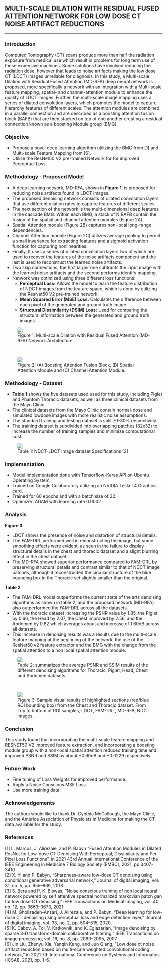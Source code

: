 ## MULTI-SCALE DILATION WITH RESIDUAL FUSED ATTENTION NETWORK FOR LOW DOSE CT NOISE ARTIFACT REDUCTIONS
---

### Introduction

Computed Tomography (CT) scans produce more than half the radiation exposure from medical use which result in problems for long term use of these expensive machines.  Some solutions have involved reducing the radiation dose, however that leads to noise artifacts making the low dose CT (LDCT) images unreliable for diagnosis.  In this study, a Multi-scale Dilation with Residual Fused Attention (MD-RFA) deep neural network is proposed, more specifically a network with an integration with a Multi-scale feature mapping, spatial- and channel-attention module to enhance the quality of LDCT images.  Further, the multi-scale image mapping uses a series of dilated convolution layers, which promotes the model to capture hierarchy features of different scales.  The attention modules are combined in a parallel connection and are described as a boosting attention fusion block (BAFB) that are then stacked on top of one another creating a residual connection known as a boosting Module group (BMG).

### Objective
* Propose a novel deep learning algorithm utilizing the BMG from [1] and Multi-scale Feature Mapping from [6].
* Utilize the ResNet50 V2 pre-trained Network for for improved Perceptual Loss.

### Methodology - Proposed Model
* A deep learning network, MD-RFA, shown in **Figure 1**, is proposed for reducing noise artifacts found in LDCT images.
* The proposed denoising network consists of dilated convolution layers that use different dilation rates to capture features of different scales.
* The next section of the network is the multi-dimensional deep features in the cascade BMG. Within each BMG, a stack of N BAFB contain the fusion of the spatial and channel attention modules (Figure 2A).
* Spatial Attention module (Figure 2B) captures non-local long-range dependencies.
* Channel Attention module (Figure 2C) utilizes average pooling to permit a small invariance for extracting features and a sigmoid activation function for capturing nonlinearities.
* Finally, It uses a series of dilated convolution layers two of which are used to recover the features of the noise artifacts component and the last is used to reconstruct the learned noise artifacts.
* Two skip connections, the first larger one subtracts the input image with the learned noise artifacts and the second performs identify mapping.
* Network was optimized using three different loss functions:
    * **Perceptual Loss:** Allows the model to learn the feature distribution of NDCT images from the feature space, which is done by utilizing the ResNet50 V2 pre-trained network.
    * **Mean Squared Error (MSE) Loss:** Calculates the difference between each pixel of the generated and ground truth image.
    * **Structural Dissimilarity (DSIM) Loss:** Used for comparing the structural information between the generated and ground truth images.

<figure>
    <img src="../images/MD-RFA.drawio.png">
    <figcaption>Figure 1: Multi-scale Dilation with Residual Fused Attention (MD-RFA) Network Architecture.</figcaption>
</figure>
<br>
<figure>
    <img src="../images/BMG2.drawio.png">
    <figcaption>Figure 2: (A) Boosting Attention Fusion Block, (B) Spatial Attention Module and (C) Channel Attention Module.</figcaption>
</figure>  

### Methodology - Dataset
* **Table 1** shows the five datasets used used for this study, including Piglet and Phantom Thoracic datasets, as well as three clinical datasets from the Mayo Clinic.
* The clinical datasets from the Mayo Clinic contain normal-dose and simulated lowdose images with more realistic noise assumptions.
* The standard training and testing dataset is split 70-30% respectively.
* The training dataset is subdivided into overlapping patches (32x32) to increase the number of training samples and minimize computational cost.

<figure>
    <img src="../images/dataset.png">
    <figcaption>Table 1: NDCT-LDCT Image dataset Specifications [2]</figcaption>
</figure>  

### Implementation

* Model Implementation done with Tensorflow-Keras API on Ubuntu Operating System.
* Trained on Google Colaboratory utilizing an NVIDIA Tesla T4 Graphics card.
* Trained for 60 epochs and with a batch size of 32.
* Optimizer: ADAM with learning rate 0.0002

### Analysis

**Figure 3**
* LDCT shows the presence of noise and distortion of structural details.
* The FAM-DRL performed well in reconstructing the image, but some smoothing effects were evident, as seen in the failure to display structural details in the chest and thoracic dataset and a slight blurring effect in the chest dataset.
* The MD-RFA showed superior performance compared to FAM-DRL by preserving structural details and contrast similar to that of NDCT image patches, although it reconstructed the circular structure of the blue bounding box in the Thoracic set slightly smaller than the original.

**Table 2**
* The FAM-DRL model outperforms the current state of the arts denoising algorithms as shown in table 2, and the proposed network (MD-RFA) also outperformed the FAM-DRL across all the datasets.
* With the thoracic dataset increasing the PSNR value by 1.85, the Piglet by 0.66, the Head by 2.07, the Chest improved by 2.56, and the Abdomen by 0.82 which averages about and increase of 1.60dB across all datasets.
* This increase in denoising results was a results due to the multi-scale feature mapping at the beginning of the network, the use of the ResNet50 v2 feature extractor and the BMG with the change from the spatial attention to a non local spatial attention module.

<figure>
    <img src="../images/quantitative-results.png">
    <figcaption>Table 2: summarizes the average PSNR and SSIM results of the different denoising algorithms for Thoracic, Piglet, Head, Chest and Abdomen datasets.</figcaption>
</figure>
<br>
<figure>
    <img src="../images/visual-comparison.png">
    <figcaption>Figure 3: Sample visual results of highlighted sections (red/blue ROI bounding box) from the Chest and Thoracic dataset. From Top to bottom of ROI samples, LDCT, FAM-DRL, MD-RFA, NDCT images.
</figcaption>
</figure>

### Conclusion
This study found that incorporating the multi-scale feature mapping and RESNET50 V2 improved feature extraction, and incorporating a boosting module group with a non-local spatial attention reduced training time and improved PSNR and SSIM by about +0.60dB and +0.0229 respectively.

### Future Work
* Fine tuning of Loss Weights for improved performance.
* Apply a Noise Conscious MSE Loss.
* Use more training data.

### Acknowledgements
The authors would like to thank Dr. Cynthia McCollough, the Mayo Clinic, and the America Association of Physicists in Medicine for making the CT data available for the study.

### References
[1] L. Marcos, J. Alirezaie, and P. Babyn “Fused Attention Modules in Dilated ResNet for Low-dose CT Denoising With Perceptual, Dissimilarity and Per-Pixel Loss Functions”, in 2021 43rd Annual International Conference of the IEEE Engineering in Medicine 7 Biology Society (EMBC),
2021, pp.3407-3410
<br>
[2] X. Yi and P. Babyn, “Sharpness-aware low-dose CT denoising using conditional generative adversarial network,” Journal of digital imaging, vol. 31, no. 5, pp. 655–669, 2018.
<br>
[3] S. Bera and P. K. Biswas, “Noise conscious training of non local neural network powered by self attentive spectral normalized markovian patch gan for low dose CT denoising,” IEEE Transactions on Medical Imaging, vol. 40, no. 12, pp. 3663–3673, 2021.
<br>
[4] M. Gholizadeh-Ansari, J. Alirezaie, and P. Babyn, “Deep learning for low-dose CT denoising using perceptual loss and edge detection layer,” Journal of digital imaging, vol. 33, no. 2, pp. 504–515, 2020.
<br>
[5] K. Dabov, A. Foi, V. Katkovnik, and K. Egiazarian, “Image denoising by sparse 3-D transform-domain collaborative filtering,” IEEE Transactions on image processing, vol. 16, no. 8, pp. 2080–2095, 2007.
<br>
[6] Jin Liu, Zhenyu Xia, Yanqin Kang, and Jun Qiang, “Low dose ct noise artifact reduction based on multi-scale weighted convolutional coding network,” in 2021 7th International Conference on Systems and Informatics (ICSAI), 2021, pp. 1–6.

